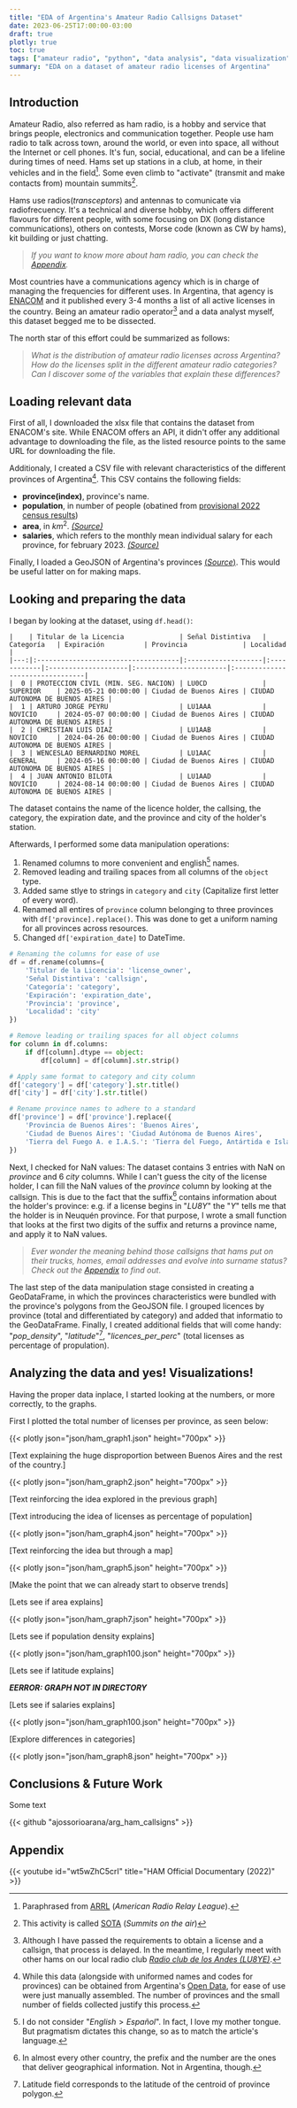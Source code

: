 ```yaml
---
title: "EDA of Argentina's Amateur Radio Callsigns Dataset"
date: 2023-06-25T17:00:00-03:00
draft: true
plotly: true
toc: true
tags: ["amateur radio", "python", "data analysis", "data visualization"]
summary: "EDA on a dataset of amateur radio licenses of Argentina"
---
```


## Introduction

Amateur Radio, also referred as ham radio, is a hobby and service that brings people, electronics and communication together. People use ham radio to talk across town, around the world, or even into space, all without the Internet or cell phones. It's fun, social, educational, and can be a lifeline during times of need. Hams set up stations in a club, at home, in their vehicles and in the field[^1]. Some even climb to "activate" (transmit and make contacts from) mountain summits[^2].

Hams use radios(*transceptors*) and antennas to comunicate via radiofrecuency. It's a technical and diverse hobby, which offers different flavours for different people, with some focusing on DX (long distance communications), others on contests, Morse code (known as CW by hams), kit building or just chatting. 

> *If you want to know more about ham radio, you can check the [Appendix](#appendix).*

Most countries have a communications agency which is in charge of managing the frequencies for different uses. In Argentina, that agency is [ENACOM](https://www.enacom.gob.ar/) and it published every 3-4 months a list of all active licenses in the country. Being an amateur radio operator[^3] and a data analyst myself, this dataset begged me to be dissected. 

The north star of this effort could be summarized as follows:

> *What is the distribution of amateur radio licenses across Argentina? How do the licenses split in the different amateur radio categories? Can I discover some of the variables that explain these differences?*

## Loading relevant data

First of all, I downloaded the xlsx file that contains the dataset from ENACOM's site. While ENACOM offers an API, it didn't offer any additional advantage to downloading the file, as the listed resource points to the same URL for downloading the file. 

Additionaly, I created a CSV file with relevant characteristics of the different provinces of Argentina[^4]. This CSV contains the following fields:

+ **province(index)**, province's name.
+ **population**, in number of people (obatined from [provisional 2022 census results][CENSUS])
+ **area**, in $km^{2}$. [*(Source)*][WIKIPEDIA]
+ **salaries**, which refers to the monthly mean individual salary for each province, for february 2023. [*(Source)*][SALARIES]

Finally, I loaded a GeoJSON of Argentina's provinces [(*Source*)](https://www.kaggle.com/datasets/pablomgomez21/geojson-file-provincias-argentinas). This would be useful latter on for making maps.

## Looking and preparing the data

I began by looking at the dataset, using `df.head()`:

```text
|    | Titular de la Licencia              | Señal Distintiva   | Categoría   | Expiración          | Provincia              | Localidad                       |
|---:|:------------------------------------|:-------------------|:------------|:--------------------|:-----------------------|:--------------------------------|
|  0 | PROTECCION CIVIL (MIN. SEG. NACION) | LU0CD              | SUPERIOR    | 2025-05-21 00:00:00 | Ciudad de Buenos Aires | CIUDAD AUTONOMA DE BUENOS AIRES |
|  1 | ARTURO JORGE PEYRU                  | LU1AAA             | NOVICIO     | 2024-05-07 00:00:00 | Ciudad de Buenos Aires | CIUDAD AUTONOMA DE BUENOS AIRES |
|  2 | CHRISTIAN LUIS DIAZ                 | LU1AAB             | NOVICIO     | 2024-04-26 00:00:00 | Ciudad de Buenos Aires | CIUDAD AUTONOMA DE BUENOS AIRES |
|  3 | WENCESLAO BERNARDINO MOREL          | LU1AAC             | GENERAL     | 2024-05-16 00:00:00 | Ciudad de Buenos Aires | CIUDAD AUTONOMA DE BUENOS AIRES |
|  4 | JUAN ANTONIO BILOTA                 | LU1AAD             | NOVICIO     | 2024-08-14 00:00:00 | Ciudad de Buenos Aires | CIUDAD AUTONOMA DE BUENOS AIRES |

```

The dataset contains the name of the licence holder, the callsing, the category, the expiration date, and the province and city of the holder's station.

Afterwards, I performed some data manipulation operations:

1. Renamed columns to more convenient and english[^5] names.
2. Removed leading and trailing spaces from all columns of the `object` type.
3. Added same stlye to strings in `category` and `city` (Capitalize first letter of every word).
4. Renamed all entires of `province` column belonging to three provinces with `df['province].replace()`. This was done to get a uniform naming for all provinces across resources.
5. Changed `df['expiration_date]` to DateTime.

```python
# Renaming the columns for ease of use
df = df.rename(columns={
    'Titular de la Licencia': 'license_owner',
    'Señal Distintiva': 'callsign',
    'Categoría': 'category',
    'Expiración': 'expiration_date',
    'Provincia': 'province',
    'Localidad': 'city'
})

# Remove leading or trailing spaces for all object columns
for column in df.columns:
    if df[column].dtype == object:
        df[column] = df[column].str.strip() 

# Apply same format to category and city column
df['category'] = df['category'].str.title()
df['city'] = df['city'].str.title()

# Rename province names to adhere to a standard
df['province'] = df['province'].replace({
    'Provincia de Buenos Aires': 'Buenos Aires',
    'Ciudad de Buenos Aires': 'Ciudad Autónoma de Buenos Aires',
    'Tierra del Fuego A. e I.A.S.': 'Tierra del Fuego, Antártida e Islas del Atlántico Sur'
})
```

Next, I checked for NaN values: The dataset contains 3 entries with NaN on *province* and 6 *city* columns. While I can't guess the city of the license holder, I can fill the NaN values of the *province* column by looking at the callsign. This is due to the fact that the suffix[^6] contains information about the holder's province: e.g. if a license begins in "*LU8Y*" the "*Y*" tells me that the holder is in Neuquén province. For that purpose, I wrote a small function that looks at the first two digits of the suffix and returns a province name, and apply it to NaN values.

> *Ever wonder the meaning behind those callsigns that hams put on their trucks, homes, email addresses and evolve into surname status? Check out the [Appendix](#appendix) to find out*. 

The last step of the data manipulation stage consisted in creating a GeoDataFrame, in which the provinces characteristics were bundled with the province's polygons from the GeoJSON file. I grouped licences by province (total and differentiated by category) and added that informatio to the GeoDataFrame. Finally, I created additional fields that will come handy: "*pop_density*", "*latitude*"[^7], "*licences_per_perc*" (total licenses as percentage of propulation).

## Analyzing the data and yes! Visualizations!

Having the proper data inplace, I started looking at the numbers, or more correctly, to the graphs.

First I plotted the total number of licenses per province, as seen below:

{{< plotly json="json/ham_graph1.json" height="700px" >}}

[Text explaining the huge disproportion between Buenos Aires and the rest of the country.]

{{< plotly json="json/ham_graph2.json" height="700px" >}}

[Text reinforcing the idea explored in the previous graph]

[Text introducing the idea of licenses as percentage of population]

{{< plotly json="json/ham_graph4.json" height="700px" >}}

[Text reinforcing the idea but through a map]

{{< plotly json="json/ham_graph5.json" height="700px" >}}

[Make the point that we can already start to observe trends]

[Lets see if area explains]

{{< plotly json="json/ham_graph7.json" height="700px" >}}

[Lets see if population density explains]

{{< plotly json="json/ham_graph100.json" height="700px" >}}

[Lets see if latitude explains]

***EERROR: GRAPH NOT IN DIRECTORY***

[Lets see if salaries explains]

{{< plotly json="json/ham_graph100.json" height="700px" >}}

[Explore differences in categories]

{{< plotly json="json/ham_graph8.json" height="700px" >}}


## Conclusions & Future Work
Some text


{{< github "ajossorioarana/arg_ham_callsigns" >}}

## Appendix

{{< youtube id="wt5wZhC5crI" title="HAM Official Documentary (2022)" >}}

[^1]: Paraphrased from [ARRL](http://www.arrl.org/what-is-ham-radio) (*American Radio Relay League*).
[^2]: This activity is called [SOTA](https://www.sota.org.uk/) (*Summits on the air*)
[^3]: Although I have passed the requirements to obtain a license and a callsign, that process is delayed. In the meantime, I regularly meet with other hams on our local radio club [*Radio club de los Andes (LU8YE)*](https://www.qrz.com/db/LU8YE).
[^4]: While this data (alongside with uniformed names and codes for provinces) can be obtained from Argentina's [Open Data](www.datos.gob.ar), for ease of use were just manually assembled. The number of provinces and the small number of fields collected justify this process.
[^5]: I do not consider "$English > Español$". In fact, I love my mother tongue. But pragmatism dictates this change, so as to match the article's language.
[^6]: In almost every other country, the prefix and the number are the ones that deliver geographical information. Not in Argentina, though.
[^7]: Latitude field corresponds to the latitude of the centroid of province polygon.

[CENSUS]: https://www.indec.gob.ar/indec/web/Nivel4-Tema-2-41-165
[WIKIPEDIA]: https://en.wikipedia.org/wiki/Provinces_of_Argentina
[SALARIES]: https://datos.gob.ar/dataset/produccion-salarios-promedio-mediano-por-provincia-sector-actividad/archivo/produccion_8ed16580-cc11-48ba-8ba3-81ab3c95b6da
